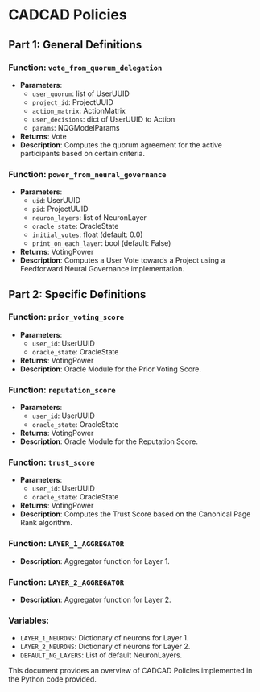 # CADCAD Policies

## Part 1: General Definitions

### Function: `vote_from_quorum_delegation`
- **Parameters**:
  - `user_quorum`: list of UserUUID
  - `project_id`: ProjectUUID
  - `action_matrix`: ActionMatrix
  - `user_decisions`: dict of UserUUID to Action
  - `params`: NQGModelParams
- **Returns**: Vote
- **Description**: Computes the quorum agreement for the active participants based on certain criteria.

### Function: `power_from_neural_governance`
- **Parameters**:
  - `uid`: UserUUID
  - `pid`: ProjectUUID
  - `neuron_layers`: list of NeuronLayer
  - `oracle_state`: OracleState
  - `initial_votes`: float (default: 0.0)
  - `print_on_each_layer`: bool (default: False)
- **Returns**: VotingPower
- **Description**: Computes a User Vote towards a Project using a Feedforward Neural Governance implementation.

## Part 2: Specific Definitions

### Function: `prior_voting_score`
- **Parameters**:
  - `user_id`: UserUUID
  - `oracle_state`: OracleState
- **Returns**: VotingPower
- **Description**: Oracle Module for the Prior Voting Score.

### Function: `reputation_score`
- **Parameters**:
  - `user_id`: UserUUID
  - `oracle_state`: OracleState
- **Returns**: VotingPower
- **Description**: Oracle Module for the Reputation Score.

### Function: `trust_score`
- **Parameters**:
  - `user_id`: UserUUID
  - `oracle_state`: OracleState
- **Returns**: VotingPower
- **Description**: Computes the Trust Score based on the Canonical Page Rank algorithm.

### Function: `LAYER_1_AGGREGATOR`
- **Description**: Aggregator function for Layer 1.

### Function: `LAYER_2_AGGREGATOR`
- **Description**: Aggregator function for Layer 2.

### Variables:
- `LAYER_1_NEURONS`: Dictionary of neurons for Layer 1.
- `LAYER_2_NEURONS`: Dictionary of neurons for Layer 2.
- `DEFAULT_NG_LAYERS`: List of default NeuronLayers.

This document provides an overview of CADCAD Policies implemented in the Python code provided.